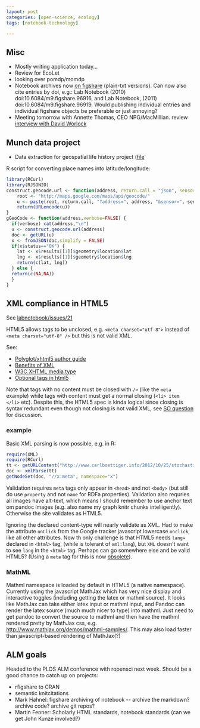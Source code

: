 ```yaml
---
layout: post
categories: [open-science, ecology]
tags: [notebook-technology]

---
```




## Misc

* Mostly writing application today...
* Review for EcoLet
* looking over pomdp/momdp  
* Notebook archives now [on figshare](http://figshare.com/authors/Carl%20Boettiger/96387) (plain-txt versions). Can now also cite entries by doi, e.g.: Lab Notebook (2010) doi:10.6084/m9.figshare.96916, and Lab Notebook, (2011) doi:10.6084/m9.figshare.96919. Would publishing individual entries and individual figshare objects be preferable or just annoying?  
* Meeting tomorrow with Annette Thomas, CEO NPG/MacMillian.  review [interview with David Worlock](http://www.youtube.com/watch?v=djFs1p_4r-Y&feature=related)

## Munch data project

* Data extraction for geospatial life history project ([file](http://www.carlboettiger.info/assets/data)

R script for converting place names into latitude/longitude: 

```r
library(RCurl)
library(RJSONIO)
construct.geocode.url <- function(address, return.call = "json", sensor = "false") {
    root <- "http://maps.google.com/maps/api/geocode/"
    u <- paste(root, return.call, "?address=", address, "&sensor=", sensor, sep = "")
    return(URLencode(u))
}
gGeoCode <- function(address,verbose=FALSE) {
  if(verbose) cat(address,"\n")
  u <- construct.geocode.url(address)
  doc <- getURL(u)
  x <- fromJSON(doc,simplify = FALSE)
  if(x$status=="OK") {
    lat <- x$results[[1]]$geometry$location$lat
    lng <- x$results[[1]]$geometry$location$lng
    return(c(lat, lng))
  } else {
  return(c(NA,NA))
  }
}
```


## XML compliance in HTML5

See [labnotebook/issues/21](https://github.com/cboettig/labnotebook/issues/21)

HTML5 allows tags to be unclosed, e.g. `<meta charset="utf-8">` instead of  `<meta charset="utf-8" />` but this is not valid XML.  

See: 
* [Polyglot/xhtml5 author guide](http://dev.w3.org/html5/html-xhtml-author-guide/)
* [Benefits of XML](http://www.xmlplease.com/xhtml/xhtml5polyglot/#s1)
* [W3C XHTML media type](http://www.w3.org/TR/xhtml-media-types/#C_2)
* [Optional tags in html5](http://www.w3.org/TR/html5/syntax.html#optional-tags)

Note that tags with no content must be closed with `/>` (like the `meta` example) while tags with content must get a normal closing (`<li> item </li>` etc). Despite this, the HTML5 spec is kinda logical since closing is syntax redundant even though not closing is not valid XML, see [SO question](http://stackoverflow.com/questions/3008593/html-include-or-exclude-optional-closing-tags) for discussion.  


### example

Basic XML parsing is now possible, e.g. in R:

```r
require(XML)
require(RCurl)
tt <- getURLContent("http://www.carlboettiger.info/2012/10/25/stochastic-dynamic-programming-with-gaussian-process-approx.html")
doc <- xmlParse(tt)
getNodeSet(doc, "//x:meta", namespace="x")
```


Validation requires `meta` tags only appear in `<head>` and not `<body>` (but still do use `property` and not `name` for RDFa properties).   Validation also requries all images have alt-text, which means I should remember to use anchor text om pandoc images (e.g. also name my graph knitr chunks intelligently).  Otherwise the site validates as HTML5.  

Ignoring the declared content-type will nearly validate as XML. Had to make the attribute `onClick` from the Google tracker javascript lowercase `onclick`, like all other attributes. Now th only challenge is that HTML5 needs `lang=` declared in `<html>` tag, (while is tolerant of `xml:lang`), but `XML` doesn't want to see `lang` in the `<html>` tag.  Perhaps can go somewhere else and be valid HTML5? (Using a `meta` tag for this is now [obsolete](http://nimbupani.com/declaring-languages-in-html-5.html)).  


### MathML

Mathml namespace is loaded by default in HTML5 (a native namespace).  Currently using the javascript MathJax which has very nice display and interactive toggles (including getting the latex or mathml source). It looks like MathJax can take either latex input or mathml input, and Pandoc can render the latex source (much much nicer to type) into mathml. Just need to get pandoc to convert the source to mathml and then have the mathml rendered pretty by MathJax css, e.g. http://www.mathjax.org/demos/mathml-samples/.  This may also load faster than javascript-based rendering of MathJax(?)   


## ALM goals

Headed to the PLOS ALM conference with ropensci next week.  Should be a good chance to catch up on projects:

* rfigshare to CRAN
* semantic knitcitations
* Mark Hahnel: figshare archiving of notebook -- archive the markdown?  archive code?  archive git repos?
* Martin Fenner: Scholarly HTML standards, notebook standards (can we get John Kunze involved?)  

